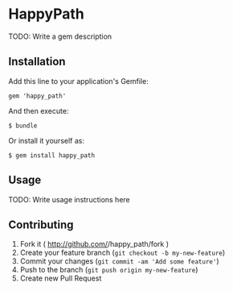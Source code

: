 # HappyPath

TODO: Write a gem description

## Installation

Add this line to your application's Gemfile:

    gem 'happy_path'

And then execute:

    $ bundle

Or install it yourself as:

    $ gem install happy_path

## Usage

TODO: Write usage instructions here

## Contributing

1. Fork it ( http://github.com/<my-github-username>/happy_path/fork )
2. Create your feature branch (`git checkout -b my-new-feature`)
3. Commit your changes (`git commit -am 'Add some feature'`)
4. Push to the branch (`git push origin my-new-feature`)
5. Create new Pull Request
